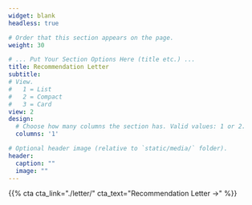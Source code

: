 ```yaml
---
widget: blank
headless: true

# Order that this section appears on the page.
weight: 30

# ... Put Your Section Options Here (title etc.) ...
title: Recommendation Letter 
subtitle:
# View.
#   1 = List
#   2 = Compact
#   3 = Card
view: 2
design:
  # Choose how many columns the section has. Valid values: 1 or 2.
  columns: '1'

# Optional header image (relative to `static/media/` folder).
header:
  caption: ""
  image: ""
---
```


{{% cta cta_link="./letter/" cta_text="Recommendation Letter →" %}}
